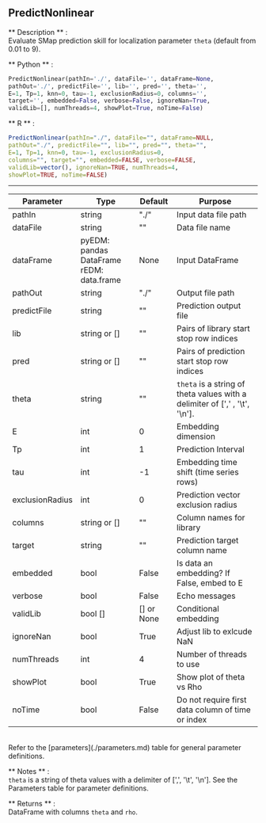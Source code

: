 
## <function> PredictNonlinear </function> 
** Description **  :   
Evaluate SMap prediction skill for localization parameter 
`theta`  (default from 0.01 to 9).

** Python **  :   
```python
PredictNonlinear(pathIn='./', dataFile='', dataFrame=None, 
pathOut='./', predictFile='', lib='', pred='', theta='', 
E=1, Tp=1, knn=0, tau=-1, exclusionRadius=0, columns='', 
target='', embedded=False, verbose=False, ignoreNan=True,
validLib=[], numThreads=4, showPlot=True, noTime=False)
```

** R **  :   
```R
PredictNonlinear(pathIn="./", dataFile="", dataFrame=NULL, 
pathOut="./", predictFile="", lib="", pred="", theta="",
E=1, Tp=1, knn=0, tau=-1, exclusionRadius=0,
columns="", target="", embedded=FALSE, verbose=FALSE,
validLib=vector(), ignoreNan=TRUE, numThreads=4,
showPlot=TRUE, noTime=FALSE)
```

---

| Parameter | Type | Default | Purpose |
| --------- | ---- | ------- | ------- |
| pathIn    | string | "./"  | Input data file path | 
| dataFile  | string | ""    | Data file name | 
| dataFrame | pyEDM: pandas DataFrame<br/>rEDM: data.frame |None|Input DataFrame| 
| pathOut   | string | "./"  | Output file path | 
| predictFile | string | ""  | Prediction output file | 
| lib   | string or [] | ""  | Pairs of library start stop row indices |
| pred  | string or [] | ""  | Pairs of prediction start stop row indices |
| theta     | string | ""    | `theta` is a string of theta values with a delimiter of [',' , '\t', '\n']. |
| E         | int    | 0     | Embedding dimension | 
| Tp        | int    | 1     | Prediction Interval | 
| tau       | int    | -1    | Embedding time shift (time series rows) | 
| exclusionRadius | int | 0  | Prediction vector exclusion radius |
| columns | string or []| "" | Column names for library | 
| target    | string | ""    | Prediction target column name |
| embedded  | bool   | False | Is data an embedding? If False, embed to E |
| verbose   | bool   | False | Echo messages |
| validLib  | bool [] | [] or None | Conditional embedding |
| ignoreNan | bool   | True | Adjust lib to exlcude NaN |
| numThreads | int   | 4     | Number of threads to use |
| showPlot  | bool   | True  | Show plot of theta vs Rho |
| noTime    | bool | False | Do not require first data column of time or index |

<br/>
Refer to the [parameters](./parameters.md) table for general parameter definitions.

** Notes **  :   
`theta` is a string of theta values with a delimiter of [',', '\t', '\n'].
See the Parameters table for parameter definitions.

** Returns **  :   
DataFrame with columns `theta` and `rho`. 
